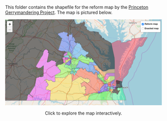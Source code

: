This folder contains the shapefile for the reform map by the [Princeton Gerrymandering Project](http://gerrymander.princeton.edu). The map is pictured below.

[![Reform map](reform_preview.png)](https://rawgit.com/PrincetonUniversity/VA-gerrymander/master/Maps/Interactive/map_comparison.html)
<p align="center">Click to explore the map interactively.</p>
